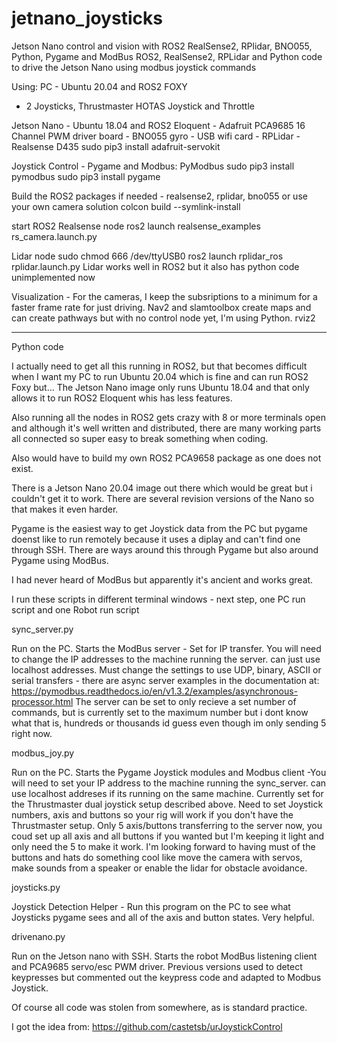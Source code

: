 # jetnano_joysticks
Jetson Nano control and vision with ROS2 RealSense2, RPlidar, BNO055, Python, Pygame and ModBus
ROS2, RealSense2, RPLidar and Python code to drive the Jetson Nano using modbus joystick commands

Using:
PC - Ubuntu 20.04 and ROS2 FOXY
   - 2 Joysticks, Thrustmaster HOTAS Joystick and Throttle


Jetson Nano - Ubuntu 18.04 and ROS2 Eloquent
            - Adafruit PCA9685 16 Channel PWM driver board
            - BNO055 gyro
            - USB wifi card
            - RPLidar
            - Realsense D435
sudo pip3 install adafruit-servokit



Joystick Control - Pygame and Modbus: PyModbus
sudo pip3 install pymodbus
sudo pip3 install pygame

Build the ROS2 packages if needed - realsense2, rplidar, bno055 or use your own camera solution
colcon build --symlink-install

start ROS2 Realsense node
ros2 launch realsense_examples rs_camera.launch.py


Lidar node
sudo chmod 666 /dev/ttyUSB0
ros2 launch rplidar_ros rplidar.launch.py
Lidar works well in ROS2 but it also has python code unimplemented now

Visualization - For the cameras, I keep the subsriptions to a minimum for a faster frame rate for just driving. Nav2 and slamtoolbox create maps and can create pathways but with no control node yet, I'm using Python.
rviz2


********************************
Python code

I actually need to get all this running in ROS2, but that becomes difficult when I want my PC to run Ubuntu 20.04 which is fine and can run ROS2 Foxy but... The Jetson Nano image only runs Ubuntu 18.04 and that only allows it to run ROS2 Eloquent whis has less features.

Also running all the nodes in ROS2 gets crazy with 8 or more terminals open and although it's well written and distributed, there are many working parts all connected so super easy to break something when coding.

Also would have to build my own ROS2 PCA9658 package as one does not exist. 

There is a Jetson Nano 20.04 image out there which would be great but i couldn't get it to work. There are several revision versions of the Nano so that makes it even harder.


Pygame is the easiest way to get Joystick data from the PC but pygame doenst like to run remotely because it uses a diplay and can't find one through SSH. There are ways around this through Pygame but also around Pygame using ModBus.

I had never heard of ModBus but apparently it's ancient and works great.


I run these scripts in different terminal windows - next step, one PC run script and one Robot run script

sync_server.py

Run on the PC. Starts the ModBus server - Set for IP transfer. You will need to change the IP addresses to the machine running the server. can just use localhost addresses. Must change the settings to use UDP, binary, ASCII or serial transfers - there are async server examples in the documentation at:
https://pymodbus.readthedocs.io/en/v1.3.2/examples/asynchronous-processor.html
The server can be set to only recieve a set number of commands, but is currently set to the maximum number but i dont know what that is, hundreds or thousands id guess even though im only sending 5 right now.


modbus_joy.py

Run on the PC. Starts the Pygame Joystick modules and Modbus client -You will need to set your IP address to the machine running the sync_server. can use localhost addreses if its running on the same machine. Currently set for the Thrustmaster dual joystick setup described above.  Need to set Joystick numbers, axis and buttons so your rig will work if you don't have the Thrustmaster setup. Only 5 axis/buttons transferring to the server now, you coud set up all axis and all buttons if you wanted but I'm keeping it light and only need the 5 to make it work. I'm looking forward to having must of the buttons and hats do something cool like move the camera with servos, make sounds from a speaker or enable the lidar for obstacle avoidance.


joysticks.py

Joystick Detection Helper - Run this program on the PC to see what Joysticks pygame sees and all of the axis and button states. Very helpful.


drivenano.py

Run on the Jetson nano with SSH. Starts the robot ModBus listening client and PCA9685 servo/esc PWM driver.
Previous versions used to detect keypresses but commented out the keypress code and adapted to Modbus Joystick.

Of course all code was stolen from somewhere, as is standard practice.

I got the idea from: https://github.com/castetsb/urJoystickControl






